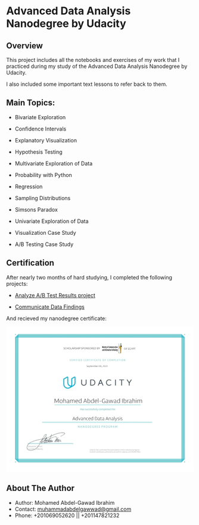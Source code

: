 # Advanced Data Analysis Nanodegree by Udacity

## Overview

This project includes all the notebooks and exercises of my work that I practiced during my study of the Advanced Data Analysis Nanodegree by Udacity.

I also included some important text lessons to refer back to them.

## Main Topics:

* Bivariate Exploration

* Confidence Intervals

* Explanatory Visualization

* Hypothesis Testing

* Multivariate Exploration of Data

* Probability with Python

* Regression

* Sampling Distributions

* Simsons Paradox

* Univariate Exploration of Data

* Visualization Case Study

* A/B Testing Case Study

## Certification

After nearly two months of hard studying, I completed the following projects:

* [Analyze A/B Test Results project](https://github.com/m-abdelgawad/analyze-AB-test-results) 

* [Communicate Data Findings](https://github.com/m-abdelgawad/Communicate-Data-Findings)  

And recieved my nanodegree certificate:

[![Advanced Data Analysis Nanodegree by Udacity](Udacity_Nanodegree_Graduation_Certificate.jpg)](https://confirm.udacity.com/5G4S74GJ "Advanced Data Analysis Nanodegree by Udacity")



## About The Author

* Author: Mohamed Abdel-Gawad Ibrahim
* Contact: muhammadabdelgawwad@gmail.com
* Phone: +201069052620 || +201147821232